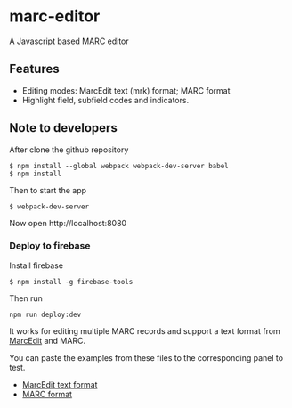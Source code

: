 # marc-editor
A Javascript based MARC editor

## Features

- Editing modes: MarcEdit text (mrk) format; MARC format
- Highlight field, subfield codes and indicators.

## Note to developers

After clone the github repository

```
$ npm install --global webpack webpack-dev-server babel
$ npm install
```

Then to start the app
```
$ webpack-dev-server
```

Now open http://localhost:8080

### Deploy to firebase

Install firebase

```
$ npm install -g firebase-tools
```

Then run

```
npm run deploy:dev
```

It works for editing multiple MARC records and support a text format from [MarcEdit] and MARC.

You can paste the examples from these files to the corresponding panel to test.

- [MarcEdit text format](https://raw.githubusercontent.com/jiaola/marc4js/master/test/data/collection.txt)
- [MARC format](https://raw.githubusercontent.com/jiaola/marc4js/master/test/data/PGA_2records.mrc)

[MarcEdit]: http://marcedit.reeset.net/
